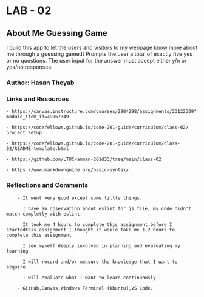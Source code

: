 # LAB - 02

## About Me Guessing Game

I build this app to let the users and visitors to my webpage know more about me through a guessing game.It Prompts the user a total of exactly five yes or no questions. The user input for the answer must accept either y/n or yes/no responses. 

### Author: Hasan Theyab

### Links and Resources

    - https://canvas.instructure.com/courses/2984298/assignments/23122309?module_item_id=49067349

    - https://codefellows.github.io/code-201-guide/curriculum/class-02/  project_setup

    - https://codefellows.github.io/code-201-guide/curriculum/class-02/README-template.html

    - https://github.com/LTUC/amman-201d33/tree/main/class-02

    - https://www.markdownguide.org/basic-syntax/

### Reflections and Comments

        - It went very good except some little things.
          
          I have an observation about eslint for js file, my code didn't match completly with eslint.
          
          It took me 4 hours to complete this assignment,before I startedthis assignment I thought it would take me 1-2 hours to complete this assignment

          I see myself deeply involved in planning and evaluating my learning

          I will record and/or measure the knowledge that I want to acquire

          I will evaluate what I want to learn continuously

        - GitHub,Canvas,Windows Terminal (Ubuntu),VS Code.
